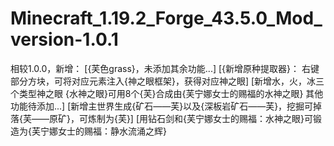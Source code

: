 # Minecraft_1.19.2_Forge_43.5.0_Mod_version-1.0.1
相较1.0.0，新增：
       [{芙色grass}，未添加其余功能...]
       [{新增原种提取器}：
           右键部分方块，可将对应元素注入{神之眼框架}，获得对应神之眼]
       [新增水，火，冰三个类型神之眼
           {水神之眼}可用8个{芙}合成由{芙宁娜女士的赐福的水神之眼}
           其他功能待添加...]
       [新增主世界生成{矿石——芙}以及{深板岩矿石——芙}，挖掘可掉落{芙——原矿}，可炼制为{芙}]
			 [用钻石剑和{芙宁娜女士的赐福：水神之眼}可锻造为{芙宁娜女士的赐福：静水流涌之辉}
       
